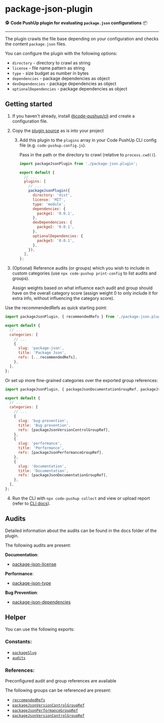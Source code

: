 # package-json-plugin

🕵️ **Code PushUp plugin for evaluating `package.json` configurations** 📦

---

The plugin crawls the file base depending on your configuration and checks the content `package.json` files.

You can configure the plugin with the following options:

- `directory` - directory to crawl as string
- `license` - file name pattern as string
- `type` - size budget as number in bytes
- `dependencies` - package dependencies as object
- `devDependencies` - package dependencies as object
- `optionalDependencies` - package dependencies as object

## Getting started

1. If you haven't already, install [@code-pushup/cli](../cli/README.md) and create a configuration file.

2. Copy the [plugin source](../file-size) as is into your project

   3. Add this plugin to the `plugins` array in your Code PushUp CLI config file (e.g. `code-pushup.config.js`).

      Pass in the path or the directory to crawl (relative to `process.cwd()`).

      ```js
      import packageJsonPlugin from './package-json.plugin';

      export default {
        // ...
        plugins: [
          // ...
          packageJsonPlugin({
            directory: 'dist',
            license: 'MIT',
            type: 'module',
            dependencies: {
              packge1: '0.0.1',
            },
            devDependencies: {
              packge2: '0.0.1',
            },
            optionalDependencies: {
              packge3: '0.0.1',
            },
          }),
        ],
      };
      ```

3. (Optional) Reference audits (or groups) which you wish to include in custom categories (use `npx code-pushup print-config` to list audits and groups).

   Assign weights based on what influence each audit and group should have on the overall category score (assign weight 0 to only include it for extra info, without influencing the category score).

Use the recommendedRefs as quick starting point:

```js
import packageJsonPlugin, { recommendedRefs } from './package-json.plugin';

export default {
  // ...
  categories: [
    // ...
    {
      slug: 'package-json',
      title: 'Package Json',
      refs: [...recommendedRefs],
    },
  ],
};
```

Or set up more fine-grained categories over the exported group references:

```js
import packageJsonPlugin, { packageJsonDocumentationGroupRef, packageJsonPerformanceGroupRef, packageJsonVersionControlGroupRef } from './file-size.plugin';

export default {
  // ...
  categories: [
    // ...
    {
      slug: 'bug-prevention',
      title: 'Bug prevention',
      refs: [packageJsonVersionControlGroupRef],
    },
    {
      slug: 'performance',
      title: 'Performance',
      refs: [packageJsonPerformanceGroupRef],
    },
    {
      slug: 'documentation',
      title: 'Documentation',
      refs: [packageJsonDocumentationGroupRef],
    },
  ],
};
```

4. Run the CLI with `npx code-pushup collect` and view or upload report (refer to [CLI docs](../cli/README.md)).

## Audits

Detailed information about the audits can be found in the docs folder of the plugin.

The following audits are present:

**Documentation**:

- [package-json-license](./docs/license.audit.md)

**Performance**:

- [package-json-type](./docs/type.audit.md)

**Bug Prevention**:

- [package-json-dependencies](./docs/dependencies.audit.md)

## Helper

You can use the following exports:

### Constants:

- [`packageSlug`](./src/constants.ts#L5)
- [`audits`](./src/constants.ts#L6)

### References:

Preconfigured audit and group references are available

The following groups can be referenced are present:

- [`reccomendedRefs`](./src/scoring.ts#L65)
- [`packageJsonVersionControlGroupRef`](./src/scoring.ts#L20)
- [`packageJsonPerformanceGroupRef`](./src/scoring.ts#L39)
- [`packageJsonVersionControlGroupRef`](./src/scoring.ts#L58)
